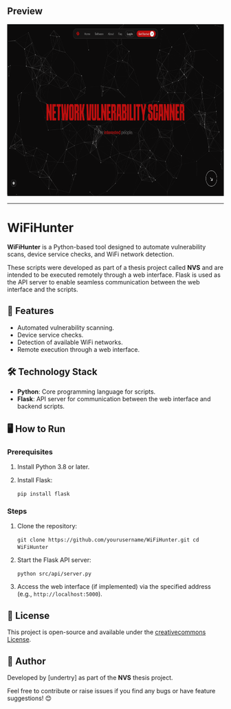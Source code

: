 ## Preview


<p align="center">
  <img src="showcase/nvs.png" alt="nvs" width="800" height="400">
</p>

---

# WiFiHunter  

**WiFiHunter** is a Python-based tool designed to automate vulnerability scans, device service checks, and WiFi network detection.  

These scripts were developed as part of a thesis project called **NVS** and are intended to be executed remotely through a web interface. Flask is used as the API server to enable seamless communication between the web interface and the scripts.  


## 🚀 Features  
- Automated vulnerability scanning.  
- Device service checks.  
- Detection of available WiFi networks.  
- Remote execution through a web interface.  


## 🛠️ Technology Stack  
- **Python**: Core programming language for scripts.  
- **Flask**: API server for communication between the web interface and backend scripts.  

## 🖥️ How to Run  
### Prerequisites  
1. Install Python 3.8 or later.  
2. Install Flask:
   
   `
   pip install flask
   `  

### Steps  
1. Clone the repository:
   
   `
   git clone https://github.com/yourusername/WiFiHunter.git
   cd WiFiHunter
   `  

3. Start the Flask API server:
     
   `
   python src/api/server.py
   ` 

5. Access the web interface (if implemented) via the specified address (e.g., `http://localhost:5000`).  


## 📜 License  
This project is open-source and available under the [creativecommons License](https://creativecommons.org/licenses/by-nc-sa/4.0/legalcode.en).  


## 🧠 Author  
Developed by [undertry] as part of the **NVS** thesis project.  

Feel free to contribute or raise issues if you find any bugs or have feature suggestions! 😊  

